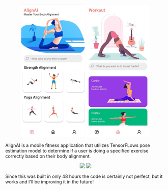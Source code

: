 

<p align="center">
  <img src="images/3.jpg" width="200"> <img src="images/4.jpg" width="200">
</p> 

AlignAI is a mobile fitness application that utilizes TensorFLows pose estimation model to determine if a user is doing a specified exercise correctly based on their body alignment.


<p align="center">
  <img src="/images/arm-press.gif" width="300"> <img src="/images/warrior-pose.gif" width="300">
</p>

Since this was built in only 48 hours the code is certainly not perfect, but it works and I'll be improving it in the future! 
